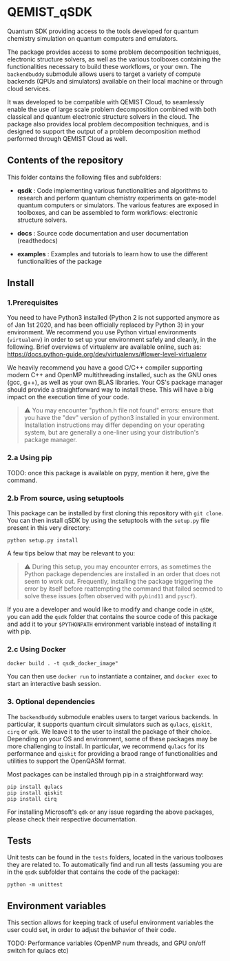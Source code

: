 # QEMIST_qSDK

Quantum SDK providing access to the tools developed for quantum chemistry simulation on quantum computers and emulators.

The package provides access to some problem decomposition techniques, electronic structure solvers, as well as the
various toolboxes containing the functionalities necessary to build these workflows, or your own.
The `backendbuddy` submodule allows users to target a variety
of compute backends (QPUs and simulators) available on their local machine or through cloud services.


It was developed to be compatible with QEMIST Cloud, to seamlessly enable the use of large scale problem decomposition
combined with both classical and quantum electronic structure solvers in the cloud. The package also provides local
problem decomposition techniques, and is designed to support the output of a problem decomposition method performed
through QEMIST Cloud as well.

## Contents of the repository

This folder contains the following files and subfolders:

- **qsdk** :
Code implementing various functionalities and algorithms to research and perform quantum chemistry experiments on
  gate-model quantum computers or simulators. The various features are exposed in toolboxes, and can be assembled to
  form workflows: electronic structure solvers.

- **docs** :
Source code documentation and user documentation (readthedocs)

- **examples** :
Examples and tutorials to learn how to use the different functionalities of the package
  

## Install

### 1.Prerequisites

You need to have Python3 installed (Python 2 is not supported anymore as of Jan 1st 2020, and has been officially replaced by Python 3)
in your environment. We recommend you use Python virtual environments (`virtualenv`) in order to set up your environment safely and cleanly, 
in the following. Brief overviews of virtualenv are available online, such as: https://docs.python-guide.org/dev/virtualenvs/#lower-level-virtualenv

We heavily recommend you have a good C/C++ compiler supporting modern C++ and OpenMP multithreading installed, 
such as the GNU ones (gcc, g++), as well as your own BLAS libraries. Your OS's package manager should provide a 
straightforward way to install these. This will have a big impact on the execution time of your code.

> :warning: You may encounter "python.h file not found" errors: ensure that you have the "dev" version of python3
> installed in your environment. Installation instructions may differ depending on your operating system, but are generally
> a one-liner using your distribution's package manager.

### 2.a Using pip

TODO: once this package is available on pypy, mention it here, give the command.

### 2.b From source, using setuptools

This package can be installed by first cloning this repository with `git clone`.
You can then install qSDK by using the setuptools with the `setup.py` file present in this very directory:
```
python setup.py install
```

A few tips below that may be relevant to you:

> :warning: During this setup, you may encounter errors, as sometimes the Python package dependencies are installed in 
> an order that does not seem to work out. Frequently, installing the package triggering the error by itself before reattempting
> the command that failed seemed to solve these issues (often observed with `pybind11` and `pyscf`).

If you are a developer and would like to modify and change code in `qSDK`, you can add the `qsdk` folder that contains 
the source code of this package and add it to your `$PYTHONPATH` environment variable instead of installing it with pip. 

### 2.c Using Docker

```
docker build . -t qsdk_docker_image"
```
You can then use `docker run` to instantiate a container, and `docker exec` to start an interactive bash session.

### 3. Optional dependencies

The `backendbuddy` submodule enables users to target various backends. In particular, it supports quantum circuit 
simulators such as `qulacs`, `qiskit`, `cirq` or `qdk`. We leave it to the user to install the package of their choice.
Depending on your OS and environment, some of these packages may be more challenging to install. In particular, we
recommend `qulacs` for its performance and `qiskit` for providing a braod range of functionalities and utilities to 
support the OpenQASM format.

Most packages can be installed through pip in a straightforward way:
```
pip install qulacs
pip install qiskit
pip install cirq
```

For installing Microsoft's `qdk` or any issue regarding the above packages, please check their respective documentation.


## Tests

Unit tests can be found in the `tests` folders, located in the various toolboxes they are related to. To automatically
find and run all tests (assuming you are in the `qsdk` subfolder that contains the code of the package):
```
python -m unittest
```

## Environment variables

This section allows for keeping track of useful environment variables the user could set, in order to adjust the behavior
of their code.

TODO: Performance variables (OpenMP num threads, and GPU on/off switch for qulacs etc)
